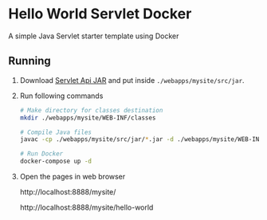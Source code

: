 # Hello World Servlet Docker

A simple Java Servlet starter template using Docker

## Running

1. Download [Servlet Api JAR](https://mvnrepository.com/artifact/javax.servlet/servlet-api) and put inside `./webapps/mysite/src/jar`.

1. Run following commands
    ```sh
    # Make directory for classes destination
    mkdir ./webapps/mysite/WEB-INF/classes

    # Compile Java files
    javac -cp ./webapps/mysite/src/jar/*.jar -d ./webapps/mysite/WEB-INF/classes ./webapps/mysite/src/*.java

    # Run Docker
    docker-compose up -d
    ```
1. Open the pages in web browser

    http://localhost:8888/mysite/

    http://localhost:8888/mysite/hello-world